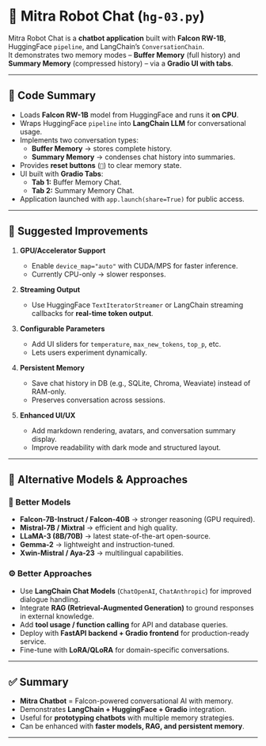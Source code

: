 # 🤖 Mitra Robot Chat (`hg-03.py`)

Mitra Robot Chat is a **chatbot application** built with **Falcon RW-1B**, HuggingFace `pipeline`, and LangChain’s `ConversationChain`.  
It demonstrates two memory modes – **Buffer Memory** (full history) and **Summary Memory** (compressed history) – via a **Gradio UI with tabs**.

---

## 📌 Code Summary

- Loads **Falcon RW-1B** model from HuggingFace and runs it **on CPU**.  
- Wraps HuggingFace `pipeline` into **LangChain LLM** for conversational usage.  
- Implements two conversation types:
  - **Buffer Memory** → stores complete history.  
  - **Summary Memory** → condenses chat history into summaries.  
- Provides **reset buttons** (`🧹`) to clear memory state.  
- UI built with **Gradio Tabs**:
  - **Tab 1:** Buffer Memory Chat.  
  - **Tab 2:** Summary Memory Chat.  
- Application launched with `app.launch(share=True)` for public access.  

---

## 🔧 Suggested Improvements

1. **GPU/Accelerator Support**  
   - Enable `device_map="auto"` with CUDA/MPS for faster inference.  
   - Currently CPU-only → slower responses.  

2. **Streaming Output**  
   - Use HuggingFace `TextIteratorStreamer` or LangChain streaming callbacks for **real-time token output**.  

3. **Configurable Parameters**  
   - Add UI sliders for `temperature`, `max_new_tokens`, `top_p`, etc.  
   - Lets users experiment dynamically.  

4. **Persistent Memory**  
   - Save chat history in DB (e.g., SQLite, Chroma, Weaviate) instead of RAM-only.  
   - Preserves conversation across sessions.  

5. **Enhanced UI/UX**  
   - Add markdown rendering, avatars, and conversation summary display.  
   - Improve readability with dark mode and structured layout.  

---

## 🚀 Alternative Models & Approaches

### 🧠 Better Models
- **Falcon-7B-Instruct / Falcon-40B** → stronger reasoning (GPU required).  
- **Mistral-7B / Mixtral** → efficient and high quality.  
- **LLaMA-3 (8B/70B)** → latest state-of-the-art open-source.  
- **Gemma-2** → lightweight and instruction-tuned.  
- **Xwin-Mistral / Aya-23** → multilingual capabilities.  

### ⚙️ Better Approaches
- Use **LangChain Chat Models** (`ChatOpenAI`, `ChatAnthropic`) for improved dialogue handling.  
- Integrate **RAG (Retrieval-Augmented Generation)** to ground responses in external knowledge.  
- Add **tool usage / function calling** for API and database queries.  
- Deploy with **FastAPI backend + Gradio frontend** for production-ready service.  
- Fine-tune with **LoRA/QLoRA** for domain-specific conversations.  

---

## ✅ Summary

- **Mitra Chatbot** = Falcon-powered conversational AI with memory.  
- Demonstrates **LangChain + HuggingFace + Gradio** integration.  
- Useful for **prototyping chatbots** with multiple memory strategies.  
- Can be enhanced with **faster models, RAG, and persistent memory**.  

---
